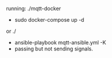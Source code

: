 running: 
./mqtt-docker 
- sudo docker-compose up -d 

or 
./ 
- ansible-playbook mqtt-ansible.yml -K 
- passing but not sending signals. 